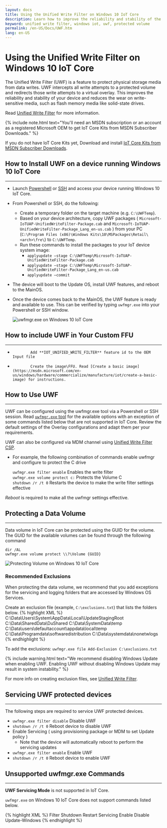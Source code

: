 ```yaml
---
layout: docs
title: Using the Unified Write Filter on Windows 10 IoT Core
description: Learn how to improve the reliability and stability of the physical storage on your Windows 10 IoT Core device using the Unified Write Filter.
keyword: unified write filter, windows iot, uwf, protected volume
permalink: /en-US/Docs/UWF.htm
lang: en-US
---
```

# Using the Unified Write Filter on Windows 10 IoT Core

The Unified Write Filter (UWF) is a feature to protect physical storage media from data writes. UWF intercepts all write attempts to a protected volume and redirects those write attempts to a virtual overlay. This improves the reliability and stability of your device and reduces the wear on write-sensitive media, such as flash memory media like solid-state drives.

Read [Unified Write Filter](https://msdn.microsoft.com/en-us/windows/hardware/mt572001) for more information.

{% include note.html text="You'll need an MSDN subscription or an account as a registered Microsoft OEM to get IoT Core Kits from MSDN Subscriber Downloads." %}

If you do not have IoT Core Kits yet, Download and install [IoT Core Kits from MSDN Subscriber Downloads](https://msdn.microsoft.com/subscriptions/downloads/#FileId=67415).

## How to Install UWF on a device running Windows 10 IoT Core
---
* Launch [Powershell](http://ms-iot.github.io/content/en-US/Samples/PowerShell.htm) or [SSH](http://ms-iot.github.io/content/en-US/Samples/SSH.htm) and access your device running Windows 10 IoT Core.
* From Powershell or SSH, do the following:
  * Create a temporary folder on the target machine (e.g. ```C:\UWFTemp```).
  * Based on your device architecture, copy UWF packages ( `Microsoft-IoTUAP-UnifiedWriteFilter-Package.cab` and `Microsoft-IoTUAP-UnifiedWriteFilter-Package_Lang_en-us.cab` ) from your PC (`C:\Program Files (x86)\Windows Kits\10\MSPackages\Retail\<arch>\fre\`) to `C:\UWFTemp`.
  * Run these commands to install the packages to your IoT device system image:
    * `applyupdate –stage C:\UWFTemp\Microsoft-IoTUAP-UnifiedWriteFilter-Package.cab`
    * `applyupdate –stage C:\UWFTemp\Microsoft-IoTUAP-UnifiedWriteFilter-Package_Lang_en-us.cab`
    * `applyupdate –commit`
* The device will boot to the Update OS, install UWF features, and reboot to the MainOS.
* Once the device comes back to the MainOS, the UWF feature is ready and available to use. This can be verified by typing ```uwfmgr.exe``` into your Powershell or SSH window.

  ![uwfmgr.exe on Windows 10 IoT Core]({{site.baseurl}}/Resources/images/uwfmgr.png)


## How to include UWF in Your Custom FFU 
---

*             Add **IOT_UNIFIED_WRITE_FILTER** feature id to the OEM Input file 
*             Create the image\FFU. Read [Create a basic image](https://msdn.microsoft.com/en-us/windows/hardware/commercialize/manufacture/iot/create-a-basic-image) for instructions.


## How to Use UWF
---

UWF can be configured using the uwfmgr.exe tool via a Powershell or SSH session.
Read [`uwfmgr.exe` tool](https://msdn.microsoft.com/en-us/windows/hardware/mt572002) for the available options with an exception of some commands listed below that are not supported in IoT Core.
Review the default settings of the Overlay configurations and adapt them per your requirements.

UWF can also be configured via MDM channel using [Unified Write Filter CSP](https://msdn.microsoft.com/en-us/library/windows/hardware/dn904976(v=vs.85).aspx).


* For example, the following combination of commands enable uwfmgr and configure to protect the C drive

  `uwfmgr.exe filter enable`      Enables the write filter
  <br>
  `uwfmgr.exe volume protect c:`  Protects the Volume C
  <br>
  `shutdown /r /t 0`              Restarts the device to make the write filter settings effective

*Reboot* is required to make all the uwfmgr settings effective. 


## Protecting a Data Volume
---

Data volume in IoT Core can be protected using the GUID for the volume. 
The GUID for the available volumes can be found through the following command

  `dir /AL`
  <br>
  `uwfmgr.exe volume protect \\?\Volume {GUID}`


  ![Protecting Volume on Windows 10 IoT Core]({{site.baseurl}}/Resources/images/uwfmgr_protect.png)

### Recommended Exclusions
When protecting the data volume, we recommend that you add exceptions for the servicing and logging folders that are accessed by Windows OS Services.

Create an exclusion file (example, `C:\exclusions.txt`) that lists the folders below. 
{% highlight XML %}
C:\Data\Users\System\AppData\Local\UpdateStagingRoot
C:\Data\SharedData\DuShared
C:\Data\SystemData\temp
C:\Data\users\defaultaccount\appdata\local\temp
C:\Data\Programdata\softwaredistribution
C:\Data\systemdata\nonetwlogs
{% endhighlight %}

To add the exclusions:
  `uwfmgr.exe file Add-Exclusion C:\exclusions.txt`

{% include warning.html text="We recommend disabling Windows Update when enabling UWF. Enabling UWF without disabling Windows Update may result in system instability." %}

For more info on creating exclusion files, see [Unified Write Filter](https://msdn.microsoft.com/windows/hardware/mt572001).


## Servicing UWF protected devices
---
The following steps are required to service UWF protected devices.

* `uwfmgr.exe filter disable` Disable UWF
* `shutdown /r /t 0` Reboot device to disable UWF
* Enable Servicing ( using provisioning package or MDM to set Update policy )
   * Note that the device will automatically reboot to perform the servicing updates
* `uwfmgr.exe filter enable` Enable UWF
* `shutdown /r /t 0` Reboot device to enable UWF

## Unsupported uwfmgr.exe Commands
---
**UWF Servicing Mode** is not supported in IoT Core.

`uwfmgr.exe` on Windows 10 IoT Core does not support commands listed below.

{% highlight XML %}
Filter 
    Shutdown 
    Restart 
Servicing 
    Enable 
    Disable 
    Update-Windows
{% endhighlight %}
